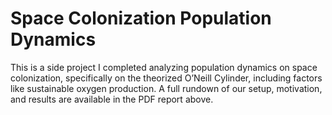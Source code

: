# Space Colonization Population Dynamics
This is a side project I completed analyzing population dynamics on space colonization, specifically on the theorized O’Neill Cylinder, including factors like sustainable oxygen production. A full rundown of our setup, motivation, and results are available in the PDF report above.
